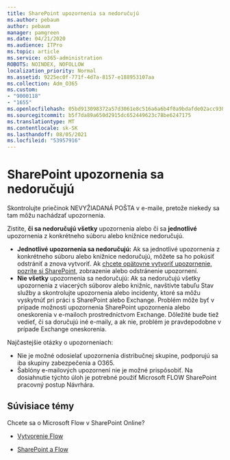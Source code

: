 ```yaml
---
title: SharePoint upozornenia sa nedoručujú
ms.author: pebaum
author: pebaum
manager: pamgreen
ms.date: 04/21/2020
ms.audience: ITPro
ms.topic: article
ms.service: o365-administration
ROBOTS: NOINDEX, NOFOLLOW
localization_priority: Normal
ms.assetid: 9225ec0f-771f-4d7a-8157-e188953107aa
ms.collection: Adm_O365
ms.custom:
- "9000118"
- "1655"
ms.openlocfilehash: 05bd913098372a57d3061e8c516a6a6b4f0a9bdafde02acc930062d6281d06dd
ms.sourcegitcommit: b5f7da89a650d2915dc652449623c78be6247175
ms.translationtype: MT
ms.contentlocale: sk-SK
ms.lasthandoff: 08/05/2021
ms.locfileid: "53957916"
---
```

# <a name="sharepoint-alert-notifications-not-delivered"></a>SharePoint upozornenia sa nedoručujú

Skontrolujte priečinok NEVYŽIADANÁ POŠTA v e-maile, pretože niekedy sa tam môžu nachádzať upozornenia.

Zistite, **či sa nedoručujú všetky** upozornenia alebo či sa **jednotlivé** upozornenia z konkrétneho súboru alebo knižnice nedoručujú.

- **Jednotlivé upozornenia sa nedoručujú:** Ak sa jednotlivé upozornenia z konkrétneho súboru alebo knižnice nedoručujú, môžete sa ho pokúsiť odstrániť a znova vytvoriť. Ak [chcete opätovne vytvoriť upozornenie, pozrite si SharePoint,](https://support.office.com/article/manage-view-or-delete-sharepoint-alerts-99dfb19c-9a90-4a8c-aba1-aa8c8afb0de2) zobrazenie alebo odstránenie upozornení.
- **Nie všetky** upozornenia sa nedoručujú: Ak sa nedoručujú [](https://admin.microsoft.com/AdminPortal/Home#/servicehealth) všetky upozornenia z viacerých súborov alebo knižníc, navštívte tabuľu Stav služby a skontrolujte upozornenia alebo incidenty, ktoré sa môžu vyskytnúť pri práci s SharePoint alebo Exchange. Problém môže byť v prípade možnosti upozornenia SharePoint upozornenia alebo oneskorenia v e-mailoch prostredníctvom Exchange. Dôležité bude tiež vedieť, či sa doručujú iné e-maily, a ak nie, problém je pravdepodobne v prípade Exchange oneskorenia.

Najčastejšie otázky o upozorneniach:

- Nie je možné odosielať upozornenia distribučnej skupine, podporujú sa iba skupiny zabezpečenia a O365.
- Šablóny e-mailových upozornení nie je možné prispôsobiť. Na dosiahnutie týchto úloh je potrebné použiť Microsoft FLOW SharePoint pracovný postup Návrhára.

## <a name="related-topics"></a>Súvisiace témy

Chcete sa o Microsoft Flow v SharePoint Online?

- [Vytvorenie Flow](https://support.office.com/article/a9c3e03b-0654-46af-a254-20252e580d01)

- [SharePoint a Flow](https://flow.microsoft.com//blog/sharepoint-and-flow/)

